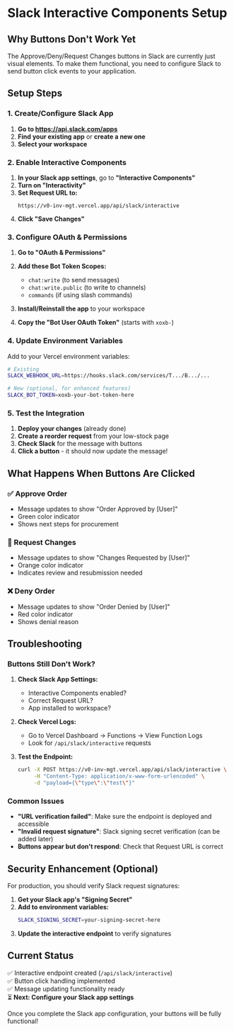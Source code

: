 # Slack Interactive Components Setup

## Why Buttons Don't Work Yet

The Approve/Deny/Request Changes buttons in Slack are currently just visual elements. To make them functional, you need to configure Slack to send button click events to your application.

## Setup Steps

### 1. Create/Configure Slack App

1. **Go to https://api.slack.com/apps**
2. **Find your existing app** or **create a new one**
3. **Select your workspace**

### 2. Enable Interactive Components

1. **In your Slack app settings**, go to **"Interactive Components"**
2. **Turn on "Interactivity"**
3. **Set Request URL to:**
   ```
   https://v0-inv-mgt.vercel.app/api/slack/interactive
   ```
4. **Click "Save Changes"**

### 3. Configure OAuth & Permissions

1. **Go to "OAuth & Permissions"**
2. **Add these Bot Token Scopes:**
   - `chat:write` (to send messages)
   - `chat:write.public` (to write to channels)
   - `commands` (if using slash commands)

3. **Install/Reinstall the app** to your workspace
4. **Copy the "Bot User OAuth Token"** (starts with `xoxb-`)

### 4. Update Environment Variables

Add to your Vercel environment variables:

```bash
# Existing
SLACK_WEBHOOK_URL=https://hooks.slack.com/services/T.../B.../...

# New (optional, for enhanced features)
SLACK_BOT_TOKEN=xoxb-your-bot-token-here
```

### 5. Test the Integration

1. **Deploy your changes** (already done)
2. **Create a reorder request** from your low-stock page
3. **Check Slack** for the message with buttons
4. **Click a button** - it should now update the message!

## What Happens When Buttons Are Clicked

### ✅ Approve Order
- Message updates to show "Order Approved by [User]"
- Green color indicator
- Shows next steps for procurement

### 📝 Request Changes  
- Message updates to show "Changes Requested by [User]"
- Orange color indicator
- Indicates review and resubmission needed

### ❌ Deny Order
- Message updates to show "Order Denied by [User]"  
- Red color indicator
- Shows denial reason

## Troubleshooting

### Buttons Still Don't Work?

1. **Check Slack App Settings:**
   - Interactive Components enabled?
   - Correct Request URL?
   - App installed to workspace?

2. **Check Vercel Logs:**
   - Go to Vercel Dashboard → Functions → View Function Logs
   - Look for `/api/slack/interactive` requests

3. **Test the Endpoint:**
   ```bash
   curl -X POST https://v0-inv-mgt.vercel.app/api/slack/interactive \
        -H "Content-Type: application/x-www-form-urlencoded" \
        -d "payload={\"type\":\"test\"}"
   ```

### Common Issues

- **"URL verification failed"**: Make sure the endpoint is deployed and accessible
- **"Invalid request signature"**: Slack signing secret verification (can be added later)
- **Buttons appear but don't respond**: Check that Request URL is correct

## Security Enhancement (Optional)

For production, you should verify Slack request signatures:

1. **Get your Slack app's "Signing Secret"**
2. **Add to environment variables:**
   ```bash
   SLACK_SIGNING_SECRET=your-signing-secret-here
   ```
3. **Update the interactive endpoint** to verify signatures

## Current Status

✅ Interactive endpoint created (`/api/slack/interactive`)  
✅ Button click handling implemented  
✅ Message updating functionality ready  
⏳ **Next: Configure your Slack app settings**  

Once you complete the Slack app configuration, your buttons will be fully functional!
